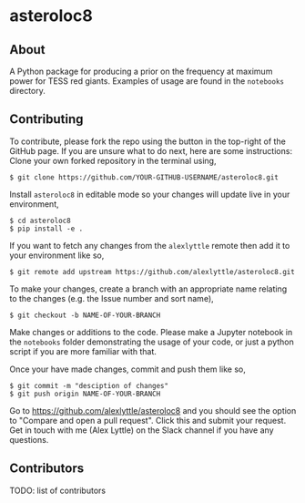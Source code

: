 # asteroloc8

## About

A Python package for producing a prior on the frequency at maximum power for TESS red giants. Examples of usage are found in the `notebooks` directory.

## Contributing

To contribute, please fork the repo using the button in the top-right of the GitHub page. If you are unsure what to do next, here are some instructions: Clone your own forked repository in the terminal using,

```
$ git clone https://github.com/YOUR-GITHUB-USERNAME/asteroloc8.git
```

Install `asteroloc8` in editable mode so your changes will update live in your environment,

```
$ cd asteroloc8
$ pip install -e .
```

If you want to fetch any changes from the `alexlyttle` remote then add it to your environment like so,

```
$ git remote add upstream https://github.com/alexlyttle/asteroloc8.git
```

To make your changes, create a branch with an appropriate name relating to the changes (e.g. the Issue number and sort name),

```
$ git checkout -b NAME-OF-YOUR-BRANCH
```

Make changes or additions to the code. Please make a Jupyter notebook in the `notebooks` folder demonstrating the usage of your code, or just a python script if you are more familiar with that.

Once your have made changes, commit and push them like so,

```
$ git commit -m "desciption of changes"
$ git push origin NAME-OF-YOUR-BRANCH
```

Go to https://github.com/alexlyttle/asteroloc8 and you should see the option to "Compare and open a pull request". Click this and submit your request. Get in touch with me (Alex Lyttle) on the Slack channel if you have any questions.

## Contributors

TODO: list of contributors
